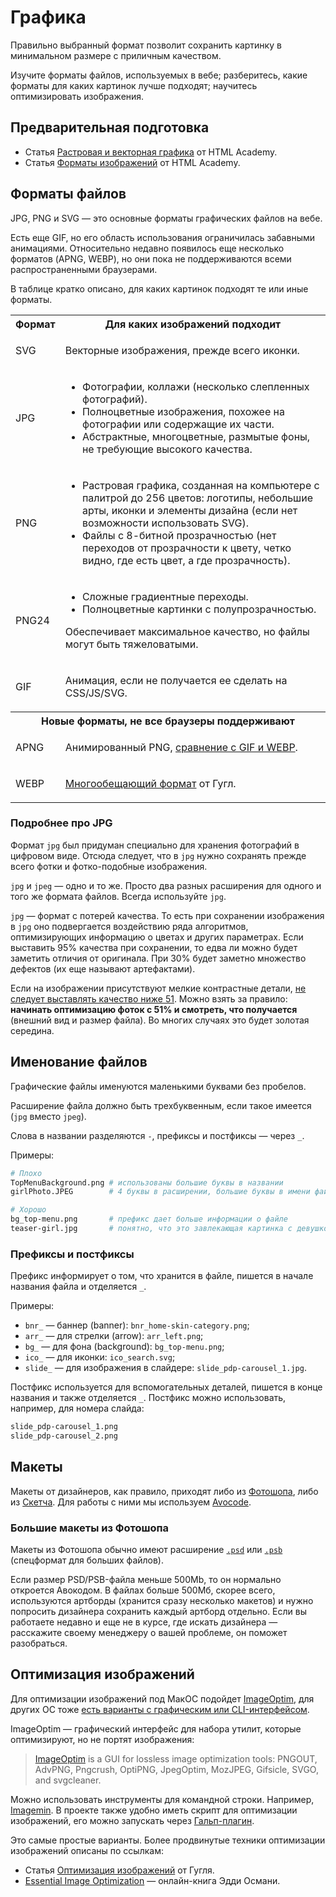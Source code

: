 # Графика
Правильно выбранный формат позволит сохранить картинку в минимальном размере с приличным качеством.

Изучите форматы файлов, используемых в вебе; разберитесь, какие форматы для каких картинок лучше подходят; научитесь оптимизировать изображения.

## Предварительная подготовка
- Статья [Растровая и векторная графика](https://htmlacademy.ru/blog/111-rastr-vector) от HTML Academy.
- Статья [Форматы изображений](https://htmlacademy.ru/blog/113-image-formats) от HTML Academy.

## Форматы файлов
JPG, PNG и SVG — это основные форматы графических файлов на вебе.

Есть еще GIF, но его область использования ограничилась забавными анимациями. Относительно недавно появилось еще несколько форматов (APNG, WEBP), но они пока не поддерживаются всеми распространенными браузерами.

В таблице кратко описано, для каких картинок подходят те или иные форматы.

<table>
    <tr>
        <th>Формат</th>
        <th>Для каких изображений подходит</th>
    </tr>
    <tr>
        <td>SVG</td>
        <td><p>Векторные изображения, прежде всего иконки.</p></td>
    </tr>
    <tr>
        <td>JPG</td>
        <td><ul>
            <li>Фотографии, коллажи (несколько слепленных фотографий).</li>
              <li>Полноцветные изображения, похожее на фотографии или содержащие их части.</li>
                <li>Абстрактные, многоцветные, размытые фоны, не требующие высокого качества.</li>
            </ul>
        </td>
    </tr>
    <tr>
        <td>PNG</td>
        <td>
            <ul>
                <li>Растровая графика, созданная на компьютере с палитрой до 256 цветов: логотипы, небольшие арты, иконки и элементы дизайна (если нет возможности использовать SVG).</li>
                <li>Файлы с 8-битной прозрачностью (нет переходов от прозрачности к цвету, четко видно, где есть цвет, а где прозрачность).</li>
            </ul>
    </td>
    </tr>
    <tr>
        <td>PNG24</td>
        <td>
            <ul>
            <li>Сложные градиентные переходы.</li>
            <li>Полноцветные картинки с полупрозрачностью.</li>
            </ul>
            <p>Обеспечивает максимальное качество, но файлы могут быть тяжеловатыми.</p>
        </td>
    </tr>
    <tr>
        <td>GIF</td>
        <td><p>Анимация, если не получается ее сделать на CSS/JS/SVG.</p></td>
    </tr>
    <tr><th colspan="2">Новые форматы, не все браузеры поддерживают</th></tr>
    <tr>
        <td>APNG</td>
        <td><p>Анимированный PNG, <a href="http://littlesvr.ca/apng/gif_apng_webp.html">сравнение с GIF и WEBP</a>.</p></td>
    </tr>
    <tr>
        <td>WEBP</td>
        <td><p><a href="https://images.guide/#what-is-webp">Многообещающий формат</a> от Гугл.</p> </td>
    </tr>
</table>

### Подробнее про JPG
Формат `jpg` был придуман специально для хранения фотографий в цифровом виде. Отсюда следует, что в `jpg` нужно сохранять прежде всего фотки и фотко-подобные изображения.

`jpg` и `jpeg` — одно и то же. Просто два разных расширения для одного и того же формата файлов. Всегда используйте `jpg`.

`jpg` — формат с потерей качества. То есть при сохранении изображения в `jpg` оно подвергается воздействию ряда алгоритмов, оптимизирующих информацию о цветах и других параметрах. Если выставить 95% качества при сохранении, то едва ли можно будет заметить отличия от оригинала. При 30% будет заметно множество дефектов (их еще называют артефактами).

Если на изображении присутствуют мелкие контрастные детали, [не следует выставлять качество ниже 51](https://www.artlebedev.ru/technogrette/img/jpeg-3/). Можно взять за правило: **начинать оптимизацию фоток с 51% и смотреть, что получается** (внешний вид и размер файла). Во многих случаях это будет золотая середина.


## Именование файлов
Графические файлы именуются маленькими буквами без пробелов.

Расширение файла должно быть трехбуквенным, если такое имеется (`jpg` вместо `jpeg`).

Слова в названии разделяются `-`, префиксы и постфиксы — через `_`.

Примеры:

```bash
# Плохо
TopMenuBackground.png # использованы большие буквы в названии
girlPhoto.JPEG        # 4 буквы в расширении, большие буквы в имени файла и расширении

# Хорошо
bg_top-menu.png       # префикс дает больше информации о файле
teaser-girl.jpg       # понятно, что это завлекающая картинка с девушкой
```

### Префиксы и постфиксы
Префикс информирует о том, что хранится в файле, пишется в начале названия файла и отделяется `_`.

Примеры:

- `bnr_` — баннер (banner): `bnr_home-skin-category.png`;
- `arr_` — для стрелки (arrow): `arr_left.png`;
- `bg_` — для фона (background): `bg_top-menu.png`;
- `ico_` — для иконки: `ico_search.svg`;
- `slide_` — для изображения в слайдере: `slide_pdp-carousel_1.jpg`.

Постфикс используется для вспомогательных деталей, пишется в конце названия и также отделяется `_`. Постфикс можно использовать, например, для номера слайда:

```bash
slide_pdp-carousel_1.png
slide_pdp-carousel_2.png
```

## Макеты
Макеты от дизайнеров, как правило, приходят либо из [Фотошопа](http://www.adobe.com/ru/products/photoshop.html), либо из [Скетча](https://www.sketchapp.com/). Для работы с ними мы используем [Avocode](https://avocode.com/).

### Большие макеты из Фотошопа
Макеты из Фотошопа обычно имеют расширение [`.psd`](https://helpx.adobe.com/ru/photoshop/using/file-formats.html#photoshop_format_psd) или [`.psb`](https://helpx.adobe.com/ru/photoshop/using/file-formats.html#large_document_format_psb) (спецформат для больших файлов).

Если размер PSD/PSB-файла меньше 500Mb, то он нормально откроется Авокодом. В файлах больше 500Мб, скорее всего, используются артборды (хранится сразу несколько макетов) и нужно попросить дизайнера сохранить каждый артборд отдельно. Если вы работаете недавно и еще не в курсе, где искать дизайнера — расскажите своему менеджеру о вашей проблеме, он поможет разобраться.

## Оптимизация изображений
Для оптимизации изображений под МакОС подойдет [ImageOptim](https://imageoptim.com/mac), для других ОС тоже [есть варианты с графическим или CLI-интерфейсом](https://imageoptim.com/versions.html).

ImageOptim — графический интерфейс для набора утилит, которые оптимизируют, но не портят изображения:

> [ImageOptim](https://github.com/ImageOptim/ImageOptim#imageoptim) is a GUI for lossless image optimization tools: PNGOUT, AdvPNG, Pngcrush, OptiPNG, JpegOptim, MozJPEG, Gifsicle, SVGO, and svgcleaner.

Можно использовать инструменты для командной строки. Например, [Imagemin](https://github.com/imagemin/imagemin). В проекте также удобно иметь скрипт для оптимизации изображений, его можно запускать через [Гальп-плагин](https://github.com/sindresorhus/gulp-imagemin).

Это самые простые варианты. Более продвинутые техники оптимизации изображений описаны по ссылкам:

- Статья [Оптимизация изображений](https://developers.google.com/web/fundamentals/performance/optimizing-content-efficiency/image-optimization?hl=ru) от Гугля.
- [Essential Image Optimization](https://images.guide/) — онлайн-книга Эдди Османи.
